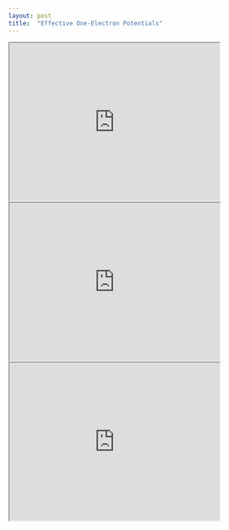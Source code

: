 ```yaml
---
layout: post
title:  "Effective One-Electron Potentials"
---
```


<iframe width="420" height="315"
src="https://youtube.com/embed/sLqVEK6cph0">
</iframe> 

<iframe width="420" height="315"
src="https://youtube.com/embed/pTMWGE03JEk">
</iframe> 

<iframe width="420" height="315"
src="https://youtube.com/embed/U_KXLMg-Ovs">
</iframe> 


